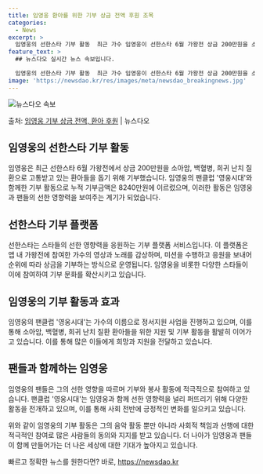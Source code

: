 ```yaml
---
title: 임영웅 환아를 위한 기부 상금 전액 후원 조목
categories:
  - News
excerpt: >
  임영웅의 선한스타 기부 활동  최근 가수 임영웅이 선한스타 6월 가왕전 상금 200만원을 소아암, 백혈병, …
feature_text: >
  ## 뉴스다오 실시간 뉴스 속보입니다.

  임영웅의 선한스타 기부 활동  최근 가수 임영웅이 선한스타 6월 가왕전 상금 200만원을 소아암, 백혈병, …
image: 'https://newsdao.kr/res/images/meta/newsdao_breakingnews.jpg'
---
```


![뉴스다오 속보](https://newsdao.kr/res/images/meta/newsdao_breakingnews.jpg)

<p>출처: <a href="https://newsdao.kr/4617" rel="dofollow">임영웅 기부 상금 전액, 환아 후원</a> | 뉴스다오</p>

<h2>임영웅의 선한스타 기부 활동</h2>

임영웅은 최근 선한스타 6월 가왕전에서 상금 200만원을 소아암, 백혈병, 희귀 난치 질환으로 고통받고 있는 환아들을 돕기 위해 기부했습니다. 임영웅의 팬클럽 '영웅시대'와 함께한 기부 활동으로 누적 기부금액은 8240만원에 이르렀으며, 이러한 활동은 임영웅과 팬들의 선한 영향력을 보여주는 계기가 되었습니다.

<h2 data-ke-size="size26">선한스타 기부 플랫폼</h2>
<p data-ke-size="size16">선한스타는 스타들의 선한 영향력을 응원하는 기부 플랫폼 서비스입니다. 이 플랫폼은 앱 내 가왕전에 참여한 가수의 영상과 노래를 감상하며, 미션을 수행하고 응원을 보내어 순위에 따라 상금을 기부하는 방식으로 운영됩니다. 임영웅을 비롯한 다양한 스타들이 이에 참여하여 기부 문화를 확산시키고 있습니다.</p>

<h2 data-ke-size="size26">임영웅의 기부 활동과 효과</h2>
<p data-ke-size="size16">임영웅의 팬클럽 '영웅시대'는 가수의 이름으로 정서지원 사업을 진행하고 있으며, 이를 통해 소아암, 백혈병, 희귀 난치 질환 환아들을 위한 지원 및 기부 활동을 활발히 이어가고 있습니다. 이를 통해 많은 이들에게 희망과 지원을 전달하고 있습니다.</p>

<h2 data-ke-size="size26">팬들과 함께하는 임영웅</h2>
<p data-ke-size="size16">임영웅의 팬들은 그의 선한 영향을 따르며 기부와 봉사 활동에 적극적으로 참여하고 있습니다. 팬클럽 '영웅시대'는 임영웅과 함께 선한 영향력을 널리 퍼뜨리기 위해 다양한 활동을 전개하고 있으며, 이를 통해 사회 전반에 긍정적인 변화를 일으키고 있습니다.</p>

위와 같이 임영웅의 기부 활동은 그의 음악 활동 뿐만 아니라 사회적 책임과 선행에 대한 적극적인 참여로 많은 사람들의 동의와 지지를 받고 있습니다. 더 나아가 임영웅과 팬들이 함께 만들어가는 더 나은 세상에 대한 기대가 높아지고 있습니다. 

빠르고 정확한 뉴스를 원한다면? 바로, <a href="https://newsdao.kr" rel="dofollow">https://newsdao.kr</a>


    
